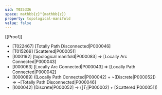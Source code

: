```yaml
---
uid: T025336
space: mathbb{z}^{mathbb{z}}
property: topological-manifold
value: false
---
```

[[Proof]]

* [T022467] [Totally Path Disconnected|P000046]
* [T015269] [Scattered|P000051]
* [I000192] [topological manifold|P000083] => [Locally Arc Connected|P000043]
* [I000063] [Locally Arc Connected|P000043] => [Locally Path Connected|P000042]
* [I000089] ([Locally Path Connected|P000042] + ~[Discrete|P000052]) => ~[Totally Path Disconnected|P000046]
* [I000042] [Discrete|P000052] => ([$T_1$|P000002] + [Scattered|P000051])

